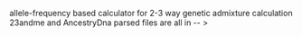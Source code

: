 allele-frequency based calculator for 2-3 way genetic admixture calculation 
23andme and AncestryDna parsed files are all in -- > 
